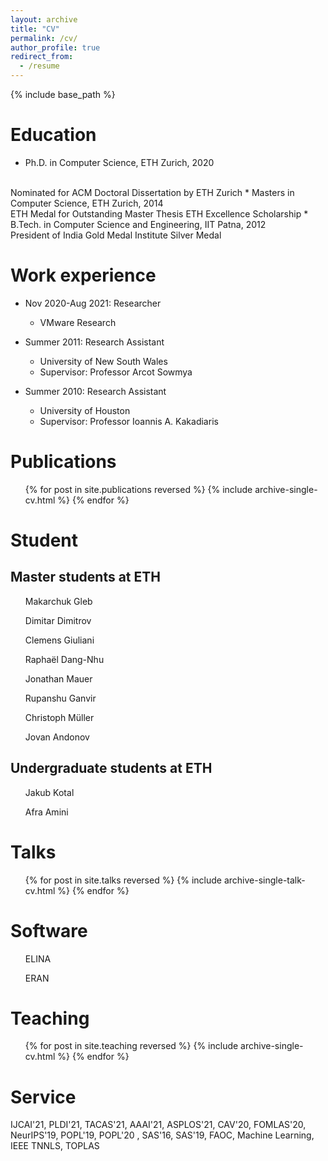 ```yaml
---
layout: archive
title: "CV"
permalink: /cv/
author_profile: true
redirect_from:
  - /resume
---
```


{% include base_path %}

Education
======
* Ph.D. in Computer Science, ETH Zurich, 2020
<br>
Nominated for ACM Doctoral Dissertation by ETH Zurich 
* Masters in Computer Science, ETH Zurich, 2014
<br>
<i class="fas fa-medal zoom" aria-hidden="true"></i> ETH Medal for Outstanding Master Thesis  
<i class="fas fa-award zoom" aria-hidden="true"></i> ETH Excellence Scholarship 
* B.Tech. in Computer Science and Engineering, IIT Patna, 2012
<br>
<i class="fas fa-medal zoom" aria-hidden="true"></i> President of India Gold Medal
<i class="fas fa-medal zoom" aria-hidden="true"></i> Institute Silver Medal 


Work experience
======
* Nov 2020-Aug 2021: Researcher
  * VMware Research
* Summer 2011: Research Assistant
  * University of New South Wales
  * Supervisor: Professor Arcot Sowmya

* Summer 2010: Research Assistant
  * University of Houston
  * Supervisor: Professor Ioannis A. Kakadiaris
  

Publications
======
  <ul>{% for post in site.publications reversed %}
    {% include archive-single-cv.html %}
  {% endfor %}</ul>
 
Student
=======
<h2>
Master students at ETH
</h2>
<ul>
Makarchuk Gleb
</ul>
<ul>
Dimitar Dimitrov
</ul>
<ul>
Clemens Giuliani
</ul>
<ul>
Raphaël Dang-Nhu
</ul>
<ul>
Jonathan Mauer
</ul>
<ul>
Rupanshu Ganvir
</ul>
<ul>
Christoph Müller
</ul>
<ul>
Jovan Andonov
</ul>

<h2>
Undergraduate students at ETH
</h2>
<ul>
Jakub Kotal
</ul>
<ul>
Afra Amini
</ul>

Talks
======
  <ul>{% for post in site.talks reversed %}
    {% include archive-single-talk-cv.html %}
  {% endfor %}</ul>
  
Software
=======
<ul>
  ELINA <a href="http://elina.ethz.ch/"><i class="fab fa-fw fa-github zoom" aria-hidden="true"></i></a>
</ul>
<ul>
  ERAN <a href="https://github.com/eth-sri/eran"><i class="fab fa-fw fa-github zoom" aria-hidden="true"></i></a>
</ul>

Teaching
======
  <ul>{% for post in site.teaching reversed %}
    {% include archive-single-cv.html %}
  {% endfor %}</ul>
  
Service
=======
IJCAI'21, PLDI'21, TACAS'21, AAAI'21, ASPLOS'21, CAV'20, FOMLAS'20, NeurIPS'19, POPL'19, POPL'20 , SAS'16, SAS'19, FAOC, Machine Learning, IEEE TNNLS, TOPLAS



